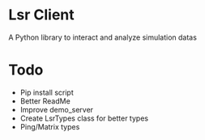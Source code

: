 # Lsr Client

A Python library to interact and analyze simulation datas

# Todo
* Pip install script
* Better ReadMe
* Improve demo_server
* Create LsrTypes class for better types
* Ping/Matrix types



